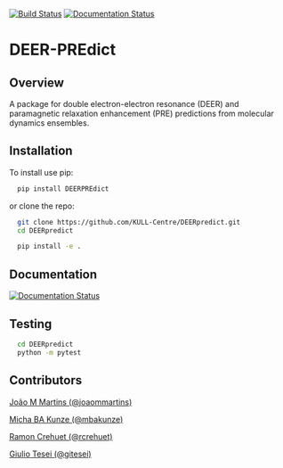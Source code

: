 [![Build Status](https://travis-ci.com/gitesei/DEERpredict.svg?branch=master)](https://travis-ci.com/gitesei/DEERpredict)
[![Documentation Status](https://readthedocs.org/projects/deerpredict/badge/?version=latest)](https://deerpredict.readthedocs.io/en/latest/?badge=latest)

DEER-PREdict
===========

Overview
--------

A package for double electron-electron resonance (DEER) and paramagnetic relaxation enhancement (PRE) predictions from molecular dynamics ensembles.

Installation
------------

To install use pip:

```bash
  pip install DEERPREdict
```

or clone the repo:

```bash
  git clone https://github.com/KULL-Centre/DEERpredict.git
  cd DEERpredict

  pip install -e . 
```
    
Documentation
-------------

[![Documentation Status](https://readthedocs.org/projects/deerpredict/badge/?version=latest&style=for-the-badge)](https://deerpredict.readthedocs.io/en/latest/?badge=latest)


Testing
-------

```bash
  cd DEERpredict
  python -m pytest
```
Contributors
-------------

[João M Martins (@joaommartins)](https://github.com/joaommartins)

[Micha BA Kunze (@mbakunze)](https://github.com/mbakunze)

[Ramon Crehuet (@rcrehuet)](https://github.com/rcrehuet)

[Giulio Tesei (@gitesei)](https://github.com/gitesei)

